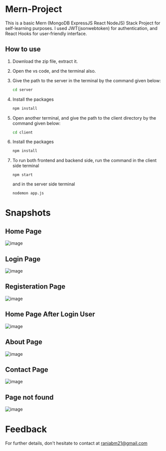 # Mern-Project
This is a basic Mern (MongoDB ExpressJS React NodeJS) Stack Project for self-learning purposes. I used JWT(jsonwebtoken) for authentication, and React Hooks for user-friendly interface.


## How to use
1. Download the zip file, extract it.
2. Open the vs code, and the terminal also.
3. Give the path to the server in the terminal by the command given below:

     ```sh
    cd server
   
4. Install the packages

    ```sh
    npm install

5. Open another terminal, and give the path to the client directory by the command given below:
    ```sh
    cd client
7. Install the packages

    ```sh
    npm install
    
9. To run both frontend and backend side, run the command in the client side terminal

       npm start

    and in the server side terminal

       nodemon app.js


# Snapshots

## Home Page
![image](https://github.com/RaniaBm/Mern-Project/assets/128255568/4607697c-55fa-45f6-bb4d-f99ead330a7f)

## Login Page
![image](https://github.com/RaniaBm/Mern-Project/assets/128255568/372ca8be-47fd-41d6-ba86-352312a9092f)

## Registeration Page
![image](https://github.com/RaniaBm/Mern-Project/assets/128255568/b459f08a-325c-4ffd-8401-c4d09fca7433)

## Home Page After Login User
![image](https://github.com/RaniaBm/Mern-Project/assets/128255568/cbdd8ebf-6363-4b59-9dff-6ded9ad54130)

## About Page
![image](https://github.com/RaniaBm/Mern-Project/assets/128255568/495557f8-7481-4a6e-a746-841df6bbd4d4)

## Contact Page
![image](https://github.com/RaniaBm/Mern-Project/assets/128255568/ddbc3d1b-d27d-461c-99ea-d6c114eb0d93)

## Page not found
![image](https://github.com/RaniaBm/Mern-Project/assets/128255568/20b66925-1d12-4438-845d-2e0c15d2a275)

# Feedback
For further details, don't hesitate to contact at raniabm21@gmail.com
